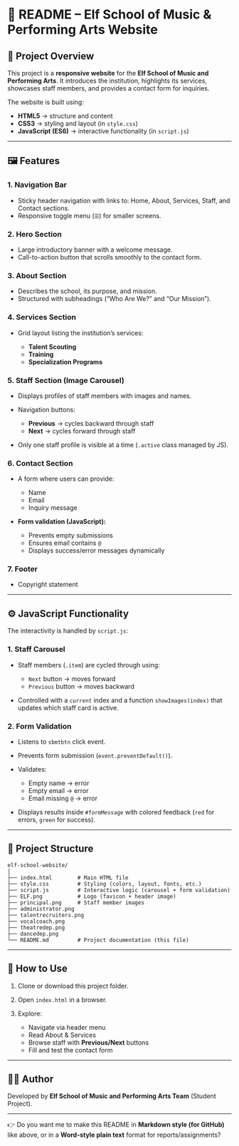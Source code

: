 # 📖 README – Elf School of Music & Performing Arts Website

## 🎯 Project Overview

This project is a **responsive website** for the **Elf School of Music and Performing Arts**.
It introduces the institution, highlights its services, showcases staff members, and provides a contact form for inquiries.

The website is built using:

* **HTML5** → structure and content
* **CSS3** → styling and layout (in `style.css`)
* **JavaScript (ES6)** → interactive functionality (in `script.js`)

---

## 🖼️ Features

### 1. **Navigation Bar**

* Sticky header navigation with links to: Home, About, Services, Staff, and Contact sections.
* Responsive toggle menu (`☰`) for smaller screens.

### 2. **Hero Section**

* Large introductory banner with a welcome message.
* Call-to-action button that scrolls smoothly to the contact form.

### 3. **About Section**

* Describes the school, its purpose, and mission.
* Structured with subheadings (“Who Are We?” and “Our Mission”).

### 4. **Services Section**

* Grid layout listing the institution’s services:

  * **Talent Scouting**
  * **Training**
  * **Specialization Programs**

### 5. **Staff Section (Image Carousel)**

* Displays profiles of staff members with images and names.
* Navigation buttons:

  * **Previous** → cycles backward through staff
  * **Next** → cycles forward through staff
* Only one staff profile is visible at a time (`.active` class managed by JS).

### 6. **Contact Section**

* A form where users can provide:

  * Name
  * Email
  * Inquiry message
* **Form validation (JavaScript):**

  * Prevents empty submissions
  * Ensures email contains `@`
  * Displays success/error messages dynamically

### 7. **Footer**

* Copyright statement

---

## ⚙️ JavaScript Functionality

The interactivity is handled by `script.js`:

### 1. **Staff Carousel**

* Staff members (`.item`) are cycled through using:

  * `Next` button → moves forward
  * `Previous` button → moves backward
* Controlled with a `current` index and a function `showImages(index)` that updates which staff card is active.

### 2. **Form Validation**

* Listens to `sbmtbtn` click event.
* Prevents form submission (`event.preventDefault()`).
* Validates:

  * Empty name → error
  * Empty email → error
  * Email missing `@` → error
* Displays results inside `#formMessage` with colored feedback (`red` for errors, `green` for success).

---

## 📂 Project Structure

```
elf-school-website/
│
├── index.html        # Main HTML file
├── style.css         # Styling (colors, layout, fonts, etc.)
├── script.js         # Interactive logic (carousel + form validation)
├── ELF.png           # Logo (favicon + header image)
├── principal.png     # Staff member images
├── administrator.png
├── talentrecruiters.png
├── vocalcoach.png
├── theatredep.png
├── dancedep.png
└── README.md         # Project documentation (this file)
```

---

## 🚀 How to Use

1. Clone or download this project folder.
2. Open `index.html` in a browser.
3. Explore:

   * Navigate via header menu
   * Read About & Services
   * Browse staff with **Previous/Next** buttons
   * Fill and test the contact form


---

## 👨‍💻 Author

Developed by **Elf School of Music and Performing Arts Team** (Student Project).

---

👉 Do you want me to make this README in **Markdown style (for GitHub)** like above, or in a **Word-style plain text** format for reports/assignments?

